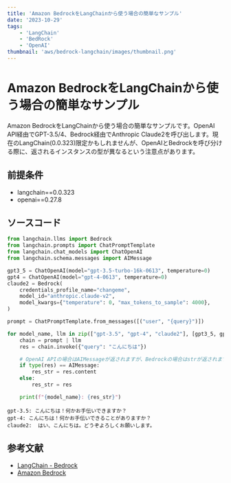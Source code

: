 ```yaml
---
title: 'Amazon BedrockをLangChainから使う場合の簡単なサンプル'
date: '2023-10-29'
tags:
    - 'LangChain'
    - 'BedRock'
    - 'OpenAI'
thumbnail: 'aws/bedrock-langchain/images/thumbnail.png'
---
```


# Amazon BedrockをLangChainから使う場合の簡単なサンプル

Amazon BedrockをLangChainから使う場合の簡単なサンプルです。OpenAI API経由でGPT-3.5/4、Bedrock経由でAnthropic Claude2を呼び出します。現在のLangChain(0.0.323)限定かもしれませんが、OpenAIとBedrockを呼び分ける際に、返されるインスタンスの型が異なるという注意点があります。

## 前提条件

* langchain==0.0.323
* openai==0.27.8

## ソースコード

```python
from langchain.llms import Bedrock
from langchain.prompts import ChatPromptTemplate
from langchain.chat_models import ChatOpenAI
from langchain.schema.messages import AIMessage

gpt3_5 = ChatOpenAI(model="gpt-3.5-turbo-16k-0613", temperature=0)
gpt4 = ChatOpenAI(model="gpt-4-0613", temperature=0)
claude2 = Bedrock(
    credentials_profile_name="changeme",
    model_id="anthropic.claude-v2",
    model_kwargs={"temperature": 0, "max_tokens_to_sample": 4000},
)

prompt = ChatPromptTemplate.from_messages([("user", "{query}")])

for model_name, llm in zip(["gpt-3.5", "gpt-4", "claude2"], [gpt3_5, gpt4, claude2]):
    chain = prompt | llm
    res = chain.invoke({"query": "こんにちは"})

    # OpenAI APIの場合はAIMessageが返されますが、Bedrockの場合はstrが返されます。
    if type(res) == AIMessage:
        res_str = res.content
    else:
        res_str = res

    print(f"{model_name}: {res_str}")
```

```
gpt-3.5: こんにちは！何かお手伝いできますか？
gpt-4: こんにちは！何かお手伝いできることがありますか？
claude2:  はい、こんにちは。どうぞよろしくお願いします。
```

## 参考文献

* [LangChain - Bedrock](https://python.langchain.com/docs/integrations/llms/bedrock)
* [Amazon Bedrock](https://aws.amazon.com/jp/bedrock/)
